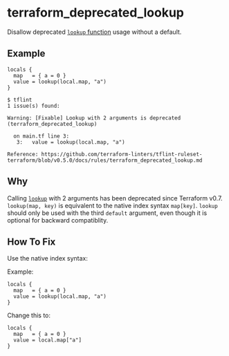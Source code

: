 # terraform_deprecated_lookup

Disallow deprecated [`lookup` function](https://developer.hashicorp.com/terraform/language/functions/lookup) usage without a default.

## Example

```hcl
locals {
  map   = { a = 0 }
  value = lookup(local.map, "a")
}
```

```
$ tflint
1 issue(s) found:

Warning: [Fixable] Lookup with 2 arguments is deprecated (terraform_deprecated_lookup)

  on main.tf line 3:
   3:   value = lookup(local.map, "a")

Reference: https://github.com/terraform-linters/tflint-ruleset-terraform/blob/v0.5.0/docs/rules/terraform_deprecated_lookup.md
```

## Why

Calling [`lookup`](https://developer.hashicorp.com/terraform/language/functions/lookup) with 2 arguments has been deprecated since Terraform v0.7. `lookup(map, key)` is equivalent to the native index syntax `map[key]`. `lookup` should only be used with the third `default` argument, even though it is optional for backward compatiblity. 

## How To Fix

Use the native index syntax:

Example:

```hcl
locals {
  map   = { a = 0 }
  value = lookup(local.map, "a")
}
```

Change this to: 

```hcl
locals {
  map   = { a = 0 }
  value = local.map["a"]
}
```
